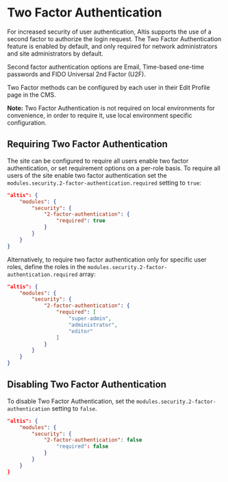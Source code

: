 # Two Factor Authentication

For increased security of user authentication, Altis supports the use of a second factor to authorize the login request. The Two
Factor Authentication feature is enabled by default, and only required for network administrators and site administrators by
default.

Second factor authentication options are Email, Time-based one-time passwords and FIDO Universal 2nd Factor (U2F).

Two Factor methods can be configured by each user in their Edit Profile page in the CMS.

**Note:** Two Factor Authentication is not required on local environments for convenience, in order to require it, use local
environment specific configuration.

## Requiring Two Factor Authentication

The site can be configured to require all users enable two factor authentication, or set requirement options on a per-role basis. To
require all users of the site enable two factor authentication set the `modules.security.2-factor-authentication.required` setting
to `true`:

```json
"altis": {
    "modules": {
        "security": {
            "2-factor-authentication": {
                "required": true
            }
        }
    }
}
```

Alternatively, to require two factor authentication only for specific user roles, define the roles in
the `modules.security.2-factor-authentication.required` array:

```json
"altis": {
    "modules": {
        "security": {
            "2-factor-authentication": {
                "required": [
                    "super-admin",
                    "administrator",
                    "editor"
                ]
            }
        }
    }
}
```
## Disabling Two Factor Authentication

To disable Two Factor Authentication, set the `modules.security.2-factor-authentication` setting to `false`.

```json
"altis": {
    "modules": {
        "security": {
            "2-factor-authentication": false
                "required": false
            }
        }
    }
}
```
